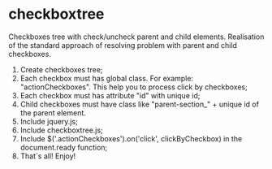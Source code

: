 checkboxtree
============

Checkboxes tree with check/uncheck parent and child elements. Realisation of the standard approach of resolving problem 
with parent and child checkboxes.

1) Create checkboxes tree;
2) Each checkbox must has global class. For example: "actionCheckboxes". This help you to process click by checkboxes;
3) Each checkbox must has attribute "id" with unique id;
4) Child checkboxes must have class like "parent-section_" + unique id of the parent element.
5) Include jquery.js;
6) Include checkboxtree.js;
7) Include $('.actionCheckboxes').on('click', clickByCheckbox) in the document.ready function;
8) That`s all! Enjoy!

